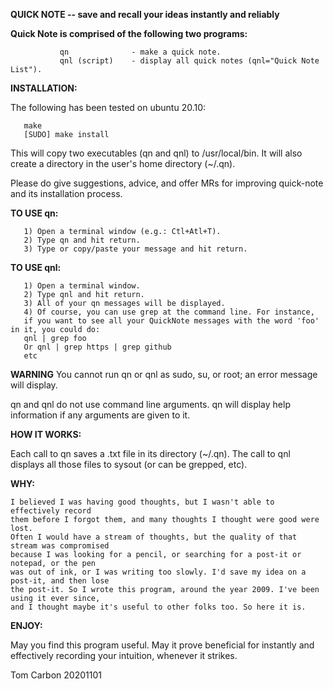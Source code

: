  **QUICK NOTE -- save and recall your ideas instantly and reliably**

  **Quick Note is comprised of the following two programs:**
 
               qn              - make a quick note.
               qnl (script)    - display all quick notes (qnl="Quick Note List").
        
 **INSTALLATION:**
 
 The following has been tested on ubuntu 20.10: 

       make
       [SUDO] make install

This will copy two executables (qn and qnl) to /usr/local/bin. It will also create a directory in the user's home directory (~/.qn).

Please do give suggestions, advice, and offer MRs for improving quick-note and its installation process.


 **TO USE qn:**
 
       1) Open a terminal window (e.g.: Ctl+Atl+T).
       2) Type qn and hit return.
       3) Type or copy/paste your message and hit return.
      

 **TO USE qnl:**
 
       1) Open a terminal window.
       2) Type qnl and hit return. 
       3) All of your qn messages will be displayed.
       4) Of course, you can use grep at the command line. For instance, 
       if you want to see all your QuickNote messages with the word 'foo' in it, you could do: 
       qnl | grep foo
       Or qnl | grep https | grep github
       etc

 **WARNING** You cannot run qn or qnl as sudo, su, or root; an error message will display.

 qn and qnl do not use command line arguments. qn will display help information 
 if any arguments are given to it.

 **HOW IT WORKS:**
 
Each call to qn saves a .txt file in its directory (~/.qn). The call to qnl displays all those files to sysout (or can be grepped, etc).
 
 **WHY:**

	I believed I was having good thoughts, but I wasn't able to effectively record
	them before I forgot them, and many thoughts I thought were good were lost. 
	Often I would have a stream of thoughts, but the quality of that stream was compromised
	because I was looking for a pencil, or searching for a post-it or notepad, or the pen 
	was out of ink, or I was writing too slowly. I'd save my idea on a post-it, and then lose 
	the post-it. So I wrote this program, around the year 2009. I've been using it ever since, 
	and I thought maybe it's useful to other folks too. So here it is.

 
 **ENJOY:**
 
 May you find this program useful. May it prove beneficial for instantly and effectively recording your intuition, whenever it strikes.

 Tom Carbon 20201101
